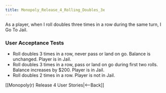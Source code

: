 ```yaml
---
title: Monopoly_Release_4_Rolling_Doubles_3x
---
```

As a player, when I roll doubles three times in a row during the same turn, I Go To Jail.

### User Acceptance Tests
* Roll doubles 3 times in a row, never pass or land on go. Balance is unchanged. Player is in Jail.
* Roll doubles 3 times in a row, pass or land on go during first two rolls. Balance increases by $200. Player is in Jail.
* Roll doubles 2 times in a row. Player is not in Jail.

[[Monopoly(r) Release 4 User Stories|<--Back]]